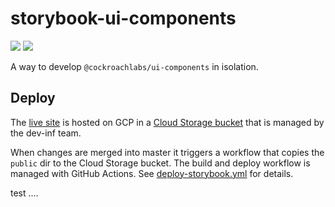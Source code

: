 # storybook-ui-components

<a href="https://core-components.crdb.io/" target="_blank"><img src="https://raw.githubusercontent.com/storybooks/brand/master/badge/badge-storybook.svg"></a> ![](https://github.com/cockroachdb/ui/workflows/Build%20and%20Deploy%20Storybook/badge.svg)

A way to develop `@cockroachlabs/ui-components` in isolation.

## Deploy

The [live site](https://core-components.crdb.io/) is hosted on GCP in a [Cloud Storage bucket](https://cloud.google.com/storage/docs/hosting-static-website) that is managed by the dev-inf team.

When changes are merged into master it triggers a workflow that copies the `public` dir to the Cloud Storage bucket. The build and deploy workflow is managed with GitHub Actions. See [deploy-storybook.yml](../../.github/workflows/deploy-storybook.yml) for details.



test ....
